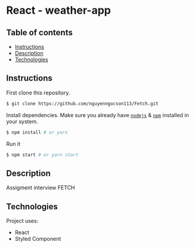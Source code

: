 # React - weather-app

## Table of contents

- [Instructions](#Instructions)
- [Description](#Description)
- [Technologies](#Technologies)

## Instructions

First clone this repository.

```bash
$ git clone https://github.com/nguyenngocson113/Fetch.git
```

Install dependencies. Make sure you already have [`nodejs`](https://nodejs.org/en/) & [`npm`](https://www.npmjs.com/) installed in your system.

```bash
$ npm install # or yarn
```

Run it

```bash
$ npm start # or yarn start
```

## Description

Assigment interview FETCH

## Technologies

Project uses:

- React
- Styled Component
